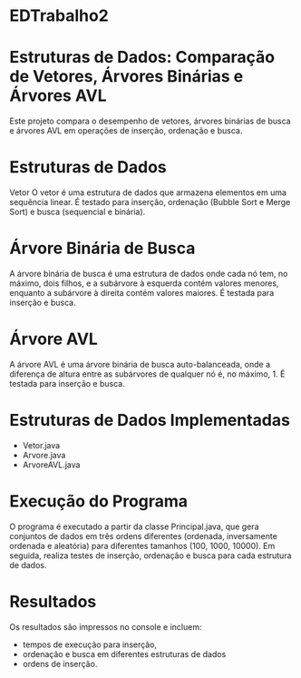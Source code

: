 # EDTrabalho2

# Estruturas de Dados: Comparação de Vetores, Árvores Binárias e Árvores AVL
Este projeto compara o desempenho de vetores, árvores binárias de busca e árvores AVL em operações de inserção, ordenação e busca.

# Estruturas de Dados
Vetor
O vetor é uma estrutura de dados que armazena elementos em uma sequência linear. É testado para inserção, ordenação (Bubble Sort e Merge Sort) e busca (sequencial e binária).

# Árvore Binária de Busca
A árvore binária de busca é uma estrutura de dados onde cada nó tem, no máximo, dois filhos, e a subárvore à esquerda contém valores menores, enquanto a subárvore à direita contém valores maiores. É testada para inserção e busca.

# Árvore AVL
A árvore AVL é uma árvore binária de busca auto-balanceada, onde a diferença de altura entre as subárvores de qualquer nó é, no máximo, 1. É testada para inserção e busca.

# Estruturas de Dados Implementadas
- Vetor.java
- Arvore.java
- ArvoreAVL.java

# Execução do Programa
O programa é executado a partir da classe Principal.java, que gera conjuntos de dados em três ordens diferentes (ordenada, inversamente ordenada e aleatória) para diferentes tamanhos (100, 1000, 10000). Em seguida, realiza testes de inserção, ordenação e busca para cada estrutura de dados.

# Resultados
Os resultados são impressos no console e incluem: 
- tempos de execução para inserção, 
- ordenação e busca em diferentes estruturas de dados
- ordens de inserção.
